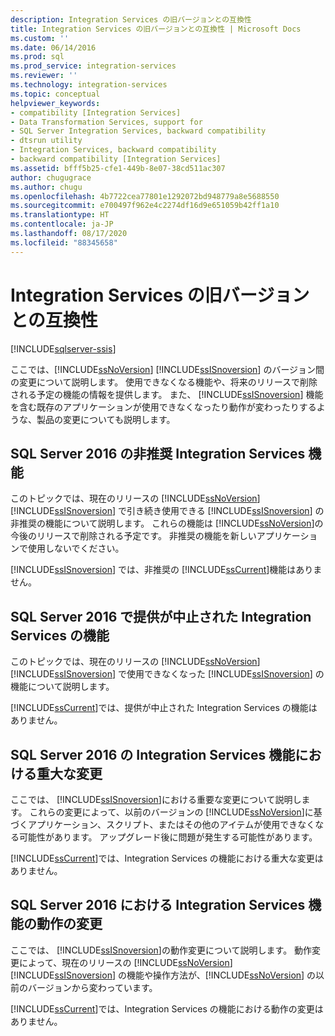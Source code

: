 ```yaml
---
description: Integration Services の旧バージョンとの互換性
title: Integration Services の旧バージョンとの互換性 | Microsoft Docs
ms.custom: ''
ms.date: 06/14/2016
ms.prod: sql
ms.prod_service: integration-services
ms.reviewer: ''
ms.technology: integration-services
ms.topic: conceptual
helpviewer_keywords:
- compatibility [Integration Services]
- Data Transformation Services, support for
- SQL Server Integration Services, backward compatibility
- dtsrun utility
- Integration Services, backward compatibility
- backward compatibility [Integration Services]
ms.assetid: bfff5b25-cfe1-449b-8e07-38cd511ac307
author: chugugrace
ms.author: chugu
ms.openlocfilehash: 4b7722cea77801e1292072bd948779a8e5688550
ms.sourcegitcommit: e700497f962e4c2274df16d9e651059b42ff1a10
ms.translationtype: HT
ms.contentlocale: ja-JP
ms.lasthandoff: 08/17/2020
ms.locfileid: "88345658"
---
```

# <a name="integration-services-backward-compatibility"></a>Integration Services の旧バージョンとの互換性

[!INCLUDE[sqlserver-ssis](../includes/applies-to-version/sqlserver-ssis.md)]


  ここでは、[!INCLUDE[ssNoVersion](../includes/ssnoversion-md.md)] [!INCLUDE[ssISnoversion](../includes/ssisnoversion-md.md)] のバージョン間の変更について説明します。 使用できなくなる機能や、将来のリリースで削除される予定の機能の情報を提供します。 また、 [!INCLUDE[ssISnoversion](../includes/ssisnoversion-md.md)] 機能を含む既存のアプリケーションが使用できなくなったり動作が変わったりするような、製品の変更についても説明します。  
  
## <a name="deprecated-integration-services-features-in-sql-server-2016"></a>SQL Server 2016 の非推奨 Integration Services 機能

このトピックでは、現在のリリースの [!INCLUDE[ssNoVersion](../includes/ssnoversion-md.md)] [!INCLUDE[ssISnoversion](../includes/ssisnoversion-md.md)] で引き続き使用できる [!INCLUDE[ssISnoversion](../includes/ssisnoversion-md.md)] の非推奨の機能について説明します。 これらの機能は [!INCLUDE[ssNoVersion](../includes/ssnoversion-md.md)]の今後のリリースで削除される予定です。 非推奨の機能を新しいアプリケーションで使用しないでください。  
  
 [!INCLUDE[ssISnoversion](../includes/ssisnoversion-md.md)] では、非推奨の [!INCLUDE[ssCurrent](../includes/sscurrent-md.md)]機能はありません。  

## <a name="discontinued-integration-services-functionality-in-sql-server-2016"></a>SQL Server 2016 で提供が中止された Integration Services の機能

このトピックでは、現在のリリースの [!INCLUDE[ssNoVersion](../includes/ssnoversion-md.md)] [!INCLUDE[ssISnoversion](../includes/ssisnoversion-md.md)] で使用できなくなった [!INCLUDE[ssISnoversion](../includes/ssisnoversion-md.md)] の機能について説明します。  
  
 [!INCLUDE[ssCurrent](../includes/sscurrent-md.md)]では、提供が中止された Integration Services の機能はありません。  

## <a name="breaking-changes-to-integration-services-features-in-sql-server-2016"></a>SQL Server 2016 の Integration Services 機能における重大な変更

ここでは、 [!INCLUDE[ssISnoversion](../includes/ssisnoversion-md.md)]における重要な変更について説明します。 これらの変更によって、以前のバージョンの [!INCLUDE[ssNoVersion](../includes/ssnoversion-md.md)]に基づくアプリケーション、スクリプト、またはその他のアイテムが使用できなくなる可能性があります。 アップグレード後に問題が発生する可能性があります。  
  
 [!INCLUDE[ssCurrent](../includes/sscurrent-md.md)]では、Integration Services の機能における重大な変更はありません。 

## <a name="behavior-changes-to-integration-services-features-in-sql-server-2016"></a>SQL Server 2016 における Integration Services 機能の動作の変更

ここでは、 [!INCLUDE[ssISnoversion](../includes/ssisnoversion-md.md)]の動作変更について説明します。 動作変更によって、現在のリリースの [!INCLUDE[ssNoVersion](../includes/ssnoversion-md.md)] [!INCLUDE[ssISnoversion](../includes/ssisnoversion-md.md)] の機能や操作方法が、[!INCLUDE[ssNoVersion](../includes/ssnoversion-md.md)] の以前のバージョンから変わっています。  
  
[!INCLUDE[ssCurrent](../includes/sscurrent-md.md)]では、Integration Services の機能における動作の変更はありません。  

